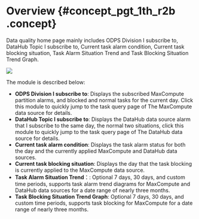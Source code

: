 # Overview {#concept_pgt_1th_r2b .concept}

Data quality home page mainly includes ODPS Division I subscribe to, DataHub Topic I subscribe to, Current task alarm condition, Current task blocking situation, Task Alarm Situation Trend and Task Blocking Situation Trend Graph.

![](http://static-aliyun-doc.oss-cn-hangzhou.aliyuncs.com/assets/img/16392/15428573838762_en-US.png)

The module is described below:

-   **ODPS Division I subscribe to**: Displays the subscribed MaxCompute partition alarms, and blocked and normal tasks for the current day. Click this module to quickly jump to the task query page of The MaxCompute data source for details.
-   **DataHub Topic I subscribe to**: Displays the DataHub data source alarm that I subscribe to the same day, the normal two situations, click this module to quickly jump to the task query page of The DataHub data source for details.
-   **Current task alarm condition**: Displays the task alarm status for both the day and the currently applied MaxCompute and DataHub data sources.
-   **Current task blocking situation**: Displays the day that the task blocking is currently applied to the MaxCompute data source.
-   **Task Alarm Situation Trend**：: Optional 7 days, 30 days, and custom time periods, supports task alarm trend diagrams for MaxCompute and DataHub data sources for a date range of nearly three months.
-   **Task Blocking Situation Trend Graph**: Optional 7 days, 30 days, and custom time periods, supports task blocking for MaxCompute for a date range of nearly three months.

